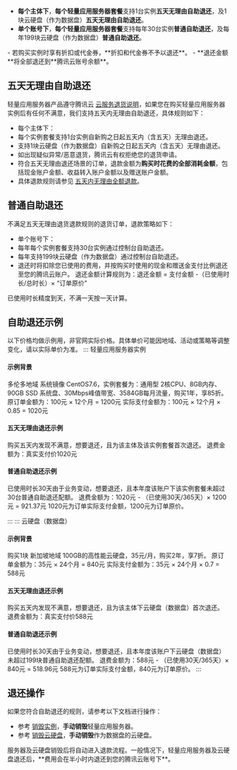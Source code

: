 - **每个主体下**，**每个轻量应用服务器套餐**支持1台实例**五天无理由自助退还**，及1块云硬盘（作为数据盘）**五天无理由自助退还**。
- **单个账号下**，**每个轻量应用服务器套餐**支持每年30台实例**普通自助退还**，及每年199块云硬盘（作为数据盘）**普通自助退还**。

<dx-alert infotype="notice" title="">
- 若购买实例时享有折扣或代金券，**折扣和代金券不予以退还**。
- **退还金额**将全部退还到**腾讯云账号余额**。
</dx-alert>



## 五天无理由自助退还
轻量应用服务器产品遵守腾讯云 [云服务退货说明](https://cloud.tencent.com/document/product/555/7440)，如果您在购买轻量应用服务器实例后有任何不满意，我们支持五天内无理由自助退还，具体规则如下：
- 每个主体下：
 - 每个实例套餐支持1台实例自新购之日起五天内（含五天）无理由退还。
 - 支持1块云硬盘（作为数据盘）自新购之日起五天内（含五天）无理由退还。
- 如出现疑似异常/恶意退货，腾讯云有权拒绝您的退货申请。
- 符合五天无理由退还场景的订单，退款金额为**购买时花费的全部消耗金额**，包括现金账户金额、收益转入账户金额以及赠送账户金额。
- 具体退款规则请参见 [五天内无理由全额退款](https://cloud.tencent.com/document/product/555/7440#.E4.BA.94.E5.A4.A9.E5.86.85.E6.97.A0.E7.90.86.E7.94.B1.E5.85.A8.E9.A2.9D.E9.80.80.E6.AC.BE)。

## 普通自助退还
不满足五天无理由退货退款规则的退货订单，退款策略如下：
- 单个账号下：
 - 每年每个实例套餐支持30台实例通过控制台自助退还。
 - 每年支持199块云硬盘（作为数据盘）通过控制台自助退还。
- 退还时将扣除您已使用的费用，并按购买时使用的现金和赠送金支付比例退还至您的腾讯云账户。
 退还金额计算规则为：退还金额 = 支付金额 -（已使用时长/总时长）× “订单原价”
<dx-alert infotype="explain" title="">
已使用时长精度到天，不满一天按一天计算。
</dx-alert>


## 自助退还示例
<dx-alert infotype="notice" title="">
以下价格均做示例用，非官网实际价格。具体单价可能因地域、活动或策略等调整变化，请以实际单价为准。
</dx-alert>

<dx-tabs>
::: 轻量应用服务器实例

#### 示例背景
多伦多地域 系统镜像 CentOS7.6，实例套餐为：通用型 2核CPU、8GB内存、90GB SSD 系统盘、30Mbps峰值带宽、3584GB每月流量，购买1年，享85折。
原订单金额为：100元 × 12个月 = 1200元
实际支付金额为：100元 × 12个月 × 0.85 = 1020元

#### 五天无理由退还示例
购买五天内发现不满意，想要退还，且为该主体及该实例套餐首次退还。
退费金额为：真实支付价1020元

#### 普通自助退还示例
已使用时长30天由于业务变动，想要退还，且本年度该账户下该实例套餐未超过30台普通自助退还配额。
退费金额为：1020元 - （已使用30天/365天）× 1200元 = 921.37元
<dx-alert infotype="explain" title="">
1020元为订单实际支付金额，1200元为订单原价。
</dx-alert>



:::
::: 云硬盘（数据盘）
#### 示例背景
购买1块 新加坡地域 100GB的高性能云硬盘，35元/月，购买2年，享7折。
原订单金额为：35元 × 24个月 = 840元
实际支付金额为：35元 × 24个月 × 0.7 = 588元

#### 五天无理由退还示例
购买五天内发现不满意，想要退还，且为该主体下云硬盘（数据盘）首次退还。
退费金额为：真实支付价588元

#### 普通自助退还示例
已使用时长30天由于业务变动，想要退还，且本年度该账户下云硬盘（数据盘）未超过199块普通自助退还配额。
退费金额为：588元 - （已使用30天/365天）× 840元 = 518.96元
<dx-alert infotype="explain" title="">
588元为订单实际支付金额，840元为订单原价。
</dx-alert>
:::
</dx-tabs>


## 退还操作
如果您符合自助退还的规则，请参考以下文档进行操作：
- 参考 [销毁实例](https://cloud.tencent.com/document/product/1207/44608)，**手动销毁**轻量应用服务器。
- 参考 [销毁云硬盘](https://cloud.tencent.com/document/product/1207/63941)，**手动销毁**作为数据盘的云硬盘。
<dx-alert infotype="explain" title="">
服务器及云硬盘销毁后将自动进入退款流程。一般情况下，轻量应用服务器及云硬盘退还后，**费用会在半小时内退还到您的腾讯云账号下**。
</dx-alert>

